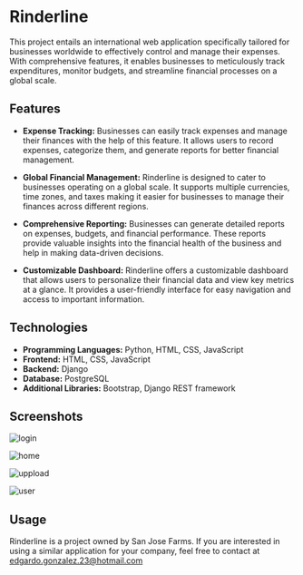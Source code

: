 # Rinderline

This project entails an international web application specifically tailored for businesses worldwide to effectively control and manage their expenses. With comprehensive features, it enables businesses to meticulously track expenditures, monitor budgets, and streamline financial processes on a global scale.

## Features

- **Expense Tracking:** Businesses can easily track expenses and manage their finances with the help of this feature. It allows users to record expenses, categorize them, and generate reports for better financial management.

- **Global Financial Management:** Rinderline is designed to cater to businesses operating on a global scale. It supports multiple currencies, time zones, and taxes making it easier for businesses to manage their finances across different regions.

- **Comprehensive Reporting:** Businesses can generate detailed reports on expenses, budgets, and financial performance. These reports provide valuable insights into the financial health of the business and help in making data-driven decisions.

- **Customizable Dashboard:** Rinderline offers a customizable dashboard that allows users to personalize their financial data and view key metrics at a glance. It provides a user-friendly interface for easy navigation and access to important information.

## Technologies

- **Programming Languages:** Python, HTML, CSS, JavaScript
- **Frontend:** HTML, CSS, JavaScript
- **Backend:** Django
- **Database:** PostgreSQL
- **Additional Libraries:** Bootstrap, Django REST framework

## Screenshots

![login](https://github.com/eddy3o/rinderline/assets/105234157/389f79a6-8e9d-4e06-8204-75cbf0e37bed)

![home](https://github.com/eddy3o/rinderline/assets/105234157/48f4c882-8c3a-447a-abd2-325810349fad)

![uppload](https://github.com/eddy3o/rinderline/assets/105234157/38bd0493-7329-40e8-afbe-4c4b85839140)

![user](https://github.com/eddy3o/rinderline/assets/105234157/0032fc69-e8a6-4a4f-b11d-fcdd06e629f8)

## Usage

Rinderline is a project owned by San Jose Farms. If you are interested in using a similar application for your company, feel free to contact at edgardo.gonzalez.23@hotmail.com
